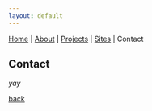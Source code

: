 ```yaml
---
layout: default
---
```

[Home](./) | [About](./about.md) | [Projects](./projects.md) | [Sites](./projects.md) | Contact

## Contact

_yay_

[back](./)
